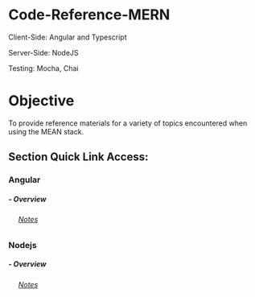 # Code-Reference-MERN

Client-Side: Angular and Typescript

Server-Side: NodeJS

Testing: Mocha, Chai

# Objective

To provide reference materials for a variety of topics encountered when using the MEAN stack.

## Section Quick Link Access:

### Angular

##### - Overview

###### &nbsp;&nbsp;&nbsp;&nbsp; [Notes]()

### Nodejs

##### - Overview

###### &nbsp;&nbsp;&nbsp;&nbsp; [Notes]()
